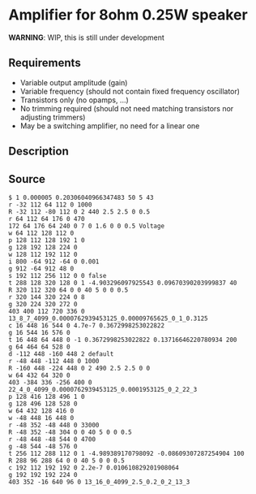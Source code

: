 # Amplifier for 8ohm 0.25W speaker
__WARNING__: WIP, this is still under development


## Requirements
- Variable output amplitude (gain)
- Variable frequency (should not contain fixed frequency oscillator)
- Transistors only (no opamps, ...)
- No trimming required (should not need matching transistors nor adjusting
  trimmers)
- May be a switching amplifier, no need for a linear one


## Description


## Source
```
$ 1 0.000005 0.20306040966347483 50 5 43
r -32 112 64 112 0 1000
R -32 112 -80 112 0 2 440 2.5 2.5 0 0.5
r 64 112 64 176 0 470
172 64 176 64 240 0 7 0 1.6 0 0 0.5 Voltage
w 64 112 128 112 0
p 128 112 128 192 1 0
g 128 192 128 224 0
w 128 112 192 112 0
i 800 -64 912 -64 0 0.001
g 912 -64 912 48 0
s 192 112 256 112 0 0 false
t 288 128 320 128 0 1 -4.903296097925543 0.09670390203999837 40
R 320 112 320 64 0 0 40 5 0 0 0.5
r 320 144 320 224 0 8
g 320 224 320 272 0
403 400 112 720 336 0 13_8_7_4099_0.0000762939453125_0.00009765625_0_1_0.3125
c 16 448 16 544 0 4.7e-7 0.3672998253022822
g 16 544 16 576 0
t 16 448 64 448 0 -1 0.3672998253022822 0.13716646220780934 200
g 64 464 64 528 0
d -112 448 -160 448 2 default
r -48 448 -112 448 0 1000
R -160 448 -224 448 0 2 490 2.5 2.5 0 0
w 64 432 64 320 0
403 -384 336 -256 400 0 22_4_0_4099_0.0000762939453125_0.0001953125_0_2_22_3
p 128 416 128 496 1 0
g 128 496 128 528 0
w 64 432 128 416 0
w -48 448 16 448 0
r -48 352 -48 448 0 33000
R -48 352 -48 304 0 0 40 5 0 0 0.5
r -48 448 -48 544 0 4700
g -48 544 -48 576 0
t 256 112 288 112 0 1 -4.989389170798092 -0.08609307287254904 100
R 288 96 288 64 0 0 40 5 0 0 0.5
c 192 112 192 192 0 2.2e-7 0.010610829201908064
g 192 192 192 224 0
403 352 -16 640 96 0 13_16_0_4099_2.5_0.2_0_2_13_3
```
